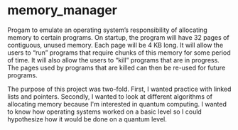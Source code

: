 # memory_manager

Progam to emulate an operating system’s responsibility of allocating memory to certain programs. On startup, the program 
will have  32 pages of contiguous, unused memory. Each page will be 4 KB long. It will allow the users to “run” programs 
that require chunks of this memory for some period of time. It will also allow the users to “kill” programs that are in 
progress. The pages used by programs that are killed can then be re-used for future programs.

The purpose of this project was two-fold. First, I wanted practice with linked lists and pointers. Secondly, I wanted to look 
at different algorithms of allocating memory because I'm interested in quantum computing. I wanted to know how operating 
systems worked on a basic level so I could hypothesize how it would be done on a quantum level.
